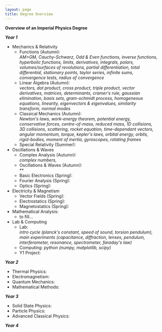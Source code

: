 ```yaml
---
layout: page
title: Degree Overview
---
```


**Overview of an Imperial Physics Degree**

***Year 1***
- Mechanics & Relativity
  - Functions (Autumn):\
  *AM>GM, Cauchy-Schwarz, Odd & Even functions, inverse functions, hyperbolic functions, limits, derivatives, integrals, polars, volumes/surfaces of revolutions, partial differentiation, total differential, stationary points, taylor series, infinite sums, convergence tests, radius of convergence*
  - Linear Algebra (Autumn):\
  *vectors, dot product, cross product, triple product, vector derivatives, matrices, determinants, cramer's rule, gaussian elimination, basis sets, gram-schmidt process, homogeneous equations, linearity, eigenvectors & eigenvalues, similarity transform, normal modes*
  - Classical Mechanics (Autumn):\
  *Newton's laws, work-energy theorem, potential energy, conservative forces, centre-of-mass, reduced mass, 1D collisions, 3D collisions, scattering, rocket equation, time-dependant vectors, angular momentum, torque, kepler's laws, orbital energy, orbits, rigid-bodies, moment of inertia, gyroscopes, rotating frames*
  - Special Relativity (Summer):
- Oscillations & Waves
  - Complex Analysis (Autumn):\
  *complex numbers,*
  - Oscillations & Waves (Autumn):\
  **
  - Basic Electronics (Spring):
  - Fourier Analysis (Spring):
  - Optics (Spring):
- Electricity & Magnetism
  - Vector Fields (Spring):
  - Electrostatics (Spring):
  - Magnetostatics (Spring):
- Mathematical Analysis:
  - to fill...
- Lab & Computing
  - Lab:\
  *intro cycle (planck's constant, speed of sound, torsion pendulum), main experiments (capacitance, diffraction, lenses, pendulum, interferometer, resonance, spectrometer, faraday's law)*
  - Computing: *python (numpy, matplotlib, scipy)*
  - Y1 Project:

***Year 2***
- Thermal Physics:
- Electromagnetism:
- Quantum Mechanics:
- Mathematical Methods:

***Year 3***
- Solid State Physics:
- Particle Physics:
- Advanced Classical Physics:

***Year 4***
